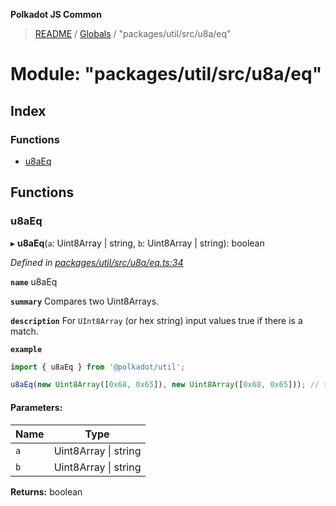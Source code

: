 **Polkadot JS Common**

> [README](../README.md) / [Globals](../globals.md) / "packages/util/src/u8a/eq"

# Module: "packages/util/src/u8a/eq"

## Index

### Functions

* [u8aEq](_packages_util_src_u8a_eq_.md#u8aeq)

## Functions

### u8aEq

▸ **u8aEq**(`a`: Uint8Array \| string, `b`: Uint8Array \| string): boolean

*Defined in [packages/util/src/u8a/eq.ts:34](https://github.com/polkadot-js/common/blob/ce964d2f/packages/util/src/u8a/eq.ts#L34)*

**`name`** u8aEq

**`summary`** Compares two Uint8Arrays.

**`description`** 
For `UInt8Array` (or hex string) input values true if there is a match.

**`example`** 
<BR>

```javascript
import { u8aEq } from '@polkadot/util';

u8aEq(new Uint8Array([0x68, 0x65]), new Uint8Array([0x68, 0x65])); // true
```

#### Parameters:

Name | Type |
------ | ------ |
`a` | Uint8Array \| string |
`b` | Uint8Array \| string |

**Returns:** boolean

